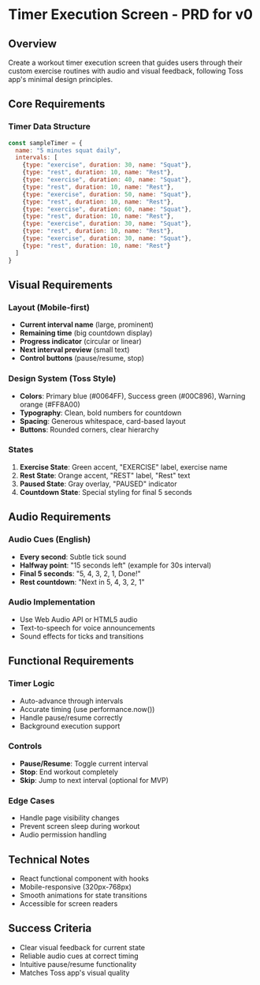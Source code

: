# Timer Execution Screen - PRD for v0

## Overview
Create a workout timer execution screen that guides users through their custom exercise routines with audio and visual feedback, following Toss app's minimal design principles.

## Core Requirements

### Timer Data Structure
```javascript
const sampleTimer = {
  name: "5 minutes squat daily",
  intervals: [
    {type: "exercise", duration: 30, name: "Squat"},
    {type: "rest", duration: 10, name: "Rest"},
    {type: "exercise", duration: 40, name: "Squat"},
    {type: "rest", duration: 10, name: "Rest"},
    {type: "exercise", duration: 50, name: "Squat"},
    {type: "rest", duration: 10, name: "Rest"},
    {type: "exercise", duration: 60, name: "Squat"},
    {type: "rest", duration: 10, name: "Rest"},
    {type: "exercise", duration: 30, name: "Squat"},
    {type: "rest", duration: 10, name: "Rest"},
    {type: "exercise", duration: 30, name: "Squat"},
    {type: "rest", duration: 10, name: "Rest"}
  ]
}
```

## Visual Requirements

### Layout (Mobile-first)
- **Current interval name** (large, prominent)
- **Remaining time** (big countdown display)
- **Progress indicator** (circular or linear)
- **Next interval preview** (small text)
- **Control buttons** (pause/resume, stop)

### Design System (Toss Style)
- **Colors**: Primary blue (#0064FF), Success green (#00C896), Warning orange (#FF8A00)
- **Typography**: Clean, bold numbers for countdown
- **Spacing**: Generous whitespace, card-based layout
- **Buttons**: Rounded corners, clear hierarchy

### States
1. **Exercise State**: Green accent, "EXERCISE" label, exercise name
2. **Rest State**: Orange accent, "REST" label, "Rest" text
3. **Paused State**: Gray overlay, "PAUSED" indicator
4. **Countdown State**: Special styling for final 5 seconds

## Audio Requirements

### Audio Cues (English)
- **Every second**: Subtle tick sound
- **Halfway point**: "15 seconds left" (example for 30s interval)
- **Final 5 seconds**: "5, 4, 3, 2, 1, Done!"
- **Rest countdown**: "Next in 5, 4, 3, 2, 1"

### Audio Implementation
- Use Web Audio API or HTML5 audio
- Text-to-speech for voice announcements
- Sound effects for ticks and transitions

## Functional Requirements

### Timer Logic
- Auto-advance through intervals
- Accurate timing (use performance.now())
- Handle pause/resume correctly
- Background execution support

### Controls
- **Pause/Resume**: Toggle current interval
- **Stop**: End workout completely
- **Skip**: Jump to next interval (optional for MVP)

### Edge Cases
- Handle page visibility changes
- Prevent screen sleep during workout
- Audio permission handling

## Technical Notes
- React functional component with hooks
- Mobile-responsive (320px-768px)
- Smooth animations for state transitions
- Accessible for screen readers

## Success Criteria
- Clear visual feedback for current state
- Reliable audio cues at correct timing
- Intuitive pause/resume functionality
- Matches Toss app's visual quality
